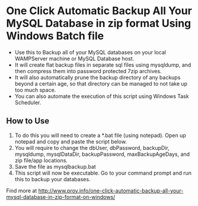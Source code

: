 # One Click Automatic Backup All Your MySQL Database in zip format Using Windows Batch file
* Use this to Backup all of your MySQL databases on your local WAMPServer machine or MySQL Database host.
* It will create flat backup files in separate sql files using mysqldump, and then compress them into password protected 7zip archives.
* It will also automatically prune the backup directory of any backups beyond a certain age, so that directory can be managed to not take up too much space.
* You can also automate the execution of this script using Windows Task Scheduler.

## How to Use
1. To do this you will need to create a *.bat file (using notepad). Open up notepad and copy and paste the script below.
2. You will require to change the dbUser, dbPassword, backupDir, mysqldump, mysqlDataDir, backupPassword, maxBackupAgeDays, and zip file/app locations.
3. Save the file as mysqlbackup.bat
4. This script will now be executable. Go to your command prompt and run this to backup your databases.

Find more at http://www.proy.info/one-click-automatic-backup-all-your-mysql-database-in-zip-format-on-windows/
